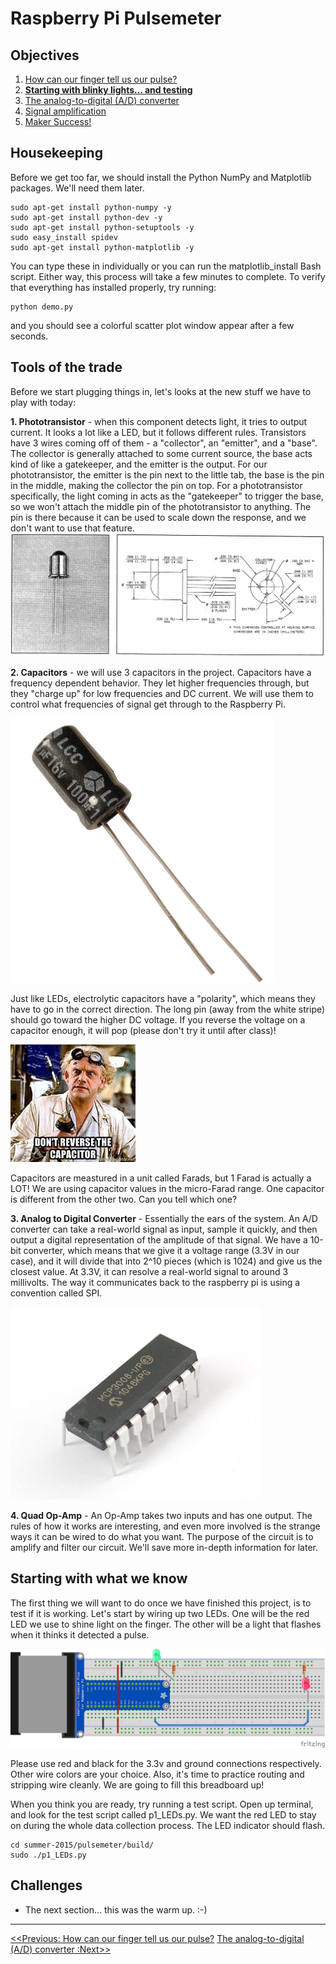 Raspberry Pi Pulsemeter
=======================

## Objectives
1. [How can our finger tell us our pulse?](../intro/index.md)
2. **[Starting with blinky lights... and testing](01_LEDs.md)**
3. [The analog-to-digital (A/D) converter](02_A2D_converter.md)
4. [Signal amplification](03_OpAmps.md)
6. [Maker Success!](04_Data.md)

## Housekeeping
Before we get too far, we should install the Python NumPy and Matplotlib packages.  We'll need them later.

```
sudo apt-get install python-numpy -y
sudo apt-get install python-dev -y
sudo apt-get install python-setuptools -y
sudo easy_install spidev
sudo apt-get install python-matplotlib -y
```
You can type these in individually or you can run the matplotlib_install Bash script. Either way, this process will take a few minutes to complete. To verify that everything has installed properly, try running:
```
python demo.py
```
and you should see a colorful scatter plot window appear after a few seconds.

## Tools of the trade
Before we start plugging things in, let's looks at the new stuff we have to play with today:

**1. Phototransistor** - when this component detects light, it tries to output current.  It looks a lot like a LED, but it follows different rules.  Transistors have 3 wires coming off of them - a "collector", an "emitter", and a "base".  The collector is generally attached to some current source, the base acts kind of like a gatekeeper, and the emitter is the output.  For our phototransistor, the emitter is the pin next to the little tab, the base is the pin in the middle, making the collector the pin on top.  For a phototransistor specifically, the light coming in acts as the "gatekeeper" to trigger the base, so we won't attach the middle pin of the phototransistor to anything.  The pin is there because it can be used to scale down the response, and we don't want to use that feature.
![phototransistor drawing](images/phototransistor.png)

**2. Capacitors** - we will use 3 capacitors in the project.  Capacitors have a frequency dependent behavior.  They let higher frequencies through, but they "charge up" for low frequencies and DC current.  We will use them to control what frequencies of signal get through to the Raspberry Pi.  

![Capacitor](images/electrolyticcap.gif)

Just like LEDs, electrolytic capacitors have a "polarity", which means they have to go in the correct direction.  The long pin (away from the white stripe) should go toward the higher DC voltage.  If you reverse the voltage on a capacitor enough, it will pop (please don't try it until after class)!

![Polarity](images/doc.jpg)

Capacitors are meastured in a unit called Farads, but 1 Farad is actually a LOT! We are using capacitor values in the micro-Farad range.  One capacitor is different from the other two.  Can you tell which one?

**3. Analog to Digital Converter** - Essentially the ears of the system.  An A/D converter can take a real-world signal as input, sample it quickly, and then output a digital representation of the amplitude of that signal. We have a 10-bit converter, which means that we give it a voltage range (3.3V in our case), and it will divide that into 2^10 pieces (which is 1024) and give us the closest value.  At 3.3V, it can resolve a real-world signal to around 3 millivolts.  The way it communicates back to the raspberry pi is using a convention called SPI.

![A/D Converter](images/mcp3008.jpg)

**4. Quad Op-Amp** - An Op-Amp takes two inputs and has one output. The rules of how it works are interesting, and even more involved is the strange ways it can be wired to do what you want.  The purpose of the circuit is to amplify and filter our circuit.  We'll save more in-depth information for later.

## Starting with what we know
The first thing we will want to do once we have finished this project, is to test if it is working.  Let's start by wiring up two LEDs.  One will be the red LED we use to shine light on the finger.  The other will be a light that flashes when it thinks it detected a pulse.

![Step 1](images/step1_bb.png)

Please use red and black for the 3.3v and ground connections respectively.  Other wire colors are your choice.  Also, it's time to practice routing and stripping wire cleanly.  We are going to fill this breadboard up!

When you think you are ready, try running a test script.  Open up terminal, and look for the test script called p1_LEDs.py.  We want the red LED to stay on during the whole data collection process.  The LED indicator should flash.

```
cd summer-2015/pulsemeter/build/
sudo ./p1_LEDs.py
```

## Challenges
* The next section... this was the warm up. :-)

----

[<<Previous: How can our finger tell us our pulse?](../intro/index.md)
[The analog-to-digital (A/D) converter :Next>>](02_A2D_converter.md) 


